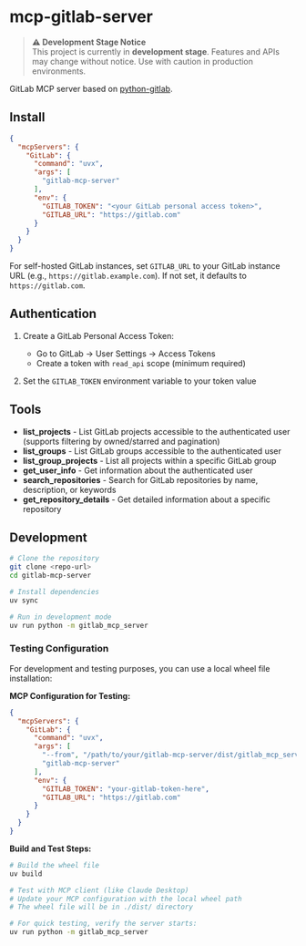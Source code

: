 # mcp-gitlab-server

> **⚠️ Development Stage Notice**  
> This project is currently in **development stage**. Features and APIs may change without notice. Use with caution in production environments.


GitLab MCP server based on [python-gitlab](https://github.com/python-gitlab/python-gitlab).



## Install

```json
{
  "mcpServers": {
    "GitLab": {
      "command": "uvx",
      "args": [
        "gitlab-mcp-server"
      ],
      "env": {
        "GITLAB_TOKEN": "<your GitLab personal access token>",
        "GITLAB_URL": "https://gitlab.com"
      }
    }
  }
}
```

For self-hosted GitLab instances, set `GITLAB_URL` to your GitLab instance URL (e.g., `https://gitlab.example.com`). If not set, it defaults to `https://gitlab.com`.

## Authentication

1. Create a GitLab Personal Access Token:
   - Go to GitLab → User Settings → Access Tokens
   - Create a token with `read_api` scope (minimum required)

2. Set the `GITLAB_TOKEN` environment variable to your token value

## Tools

- **list_projects** - List GitLab projects accessible to the authenticated user (supports filtering by owned/starred and pagination)
- **list_groups** - List GitLab groups accessible to the authenticated user
- **list_group_projects** - List all projects within a specific GitLab group
- **get_user_info** - Get information about the authenticated user
- **search_repositories** - Search for GitLab repositories by name, description, or keywords
- **get_repository_details** - Get detailed information about a specific repository

## Development

```bash
# Clone the repository
git clone <repo-url>
cd gitlab-mcp-server

# Install dependencies
uv sync

# Run in development mode
uv run python -m gitlab_mcp_server
```

### Testing Configuration

For development and testing purposes, you can use a local wheel file installation:

**MCP Configuration for Testing:**
```json
{
  "mcpServers": {
    "GitLab": {
      "command": "uvx",
      "args": [
        "--from", "/path/to/your/gitlab-mcp-server/dist/gitlab_mcp_server-0.1.0-py3-none-any.whl",
        "gitlab-mcp-server"
      ],
      "env": {
        "GITLAB_TOKEN": "your-gitlab-token-here",
        "GITLAB_URL": "https://gitlab.com"
      }
    }
  }
}
```

**Build and Test Steps:**
```bash
# Build the wheel file
uv build

# Test with MCP client (like Claude Desktop)
# Update your MCP configuration with the local wheel path
# The wheel file will be in ./dist/ directory

# For quick testing, verify the server starts:
uv run python -m gitlab_mcp_server
```
